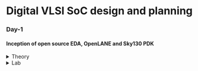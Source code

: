 # Digital VLSI SoC design and planning
### Day-1 
#### Inception of open source EDA, OpenLANE and Sky130 PDK
<details>
<summary> Theory </summary>
<br>
  
![image](https://github.com/user-attachments/assets/58829de8-3a23-4695-aec7-2736b3112cc8)
Introduction to packages

![image](https://github.com/user-attachments/assets/0d23a36e-3ef8-4609-8f6c-995f15e074b9)
Introduction to die's and understanding Macros and Foundry IP's

![image](https://github.com/user-attachments/assets/180f703e-c24e-4cfd-b925-ed29ecf3ed4a)
Understanding how applications run and the flow of how programs convert into machine level language

![image](https://github.com/user-attachments/assets/bf0f0220-2d3d-45aa-970c-49d08b404767)
Purpose and Understanding Register Transfer Level

![image](https://github.com/user-attachments/assets/689553f5-b0df-4aa4-a4f7-cb6d762c7e4c)
Introduction to Opensource tools and understanding PDKs

![image](https://github.com/user-attachments/assets/682cf979-ab92-421d-a1a3-b93ecbe7174b)
Understanding RTL to GDSII design flow

![image](https://github.com/user-attachments/assets/ce337c48-9777-405e-af9b-2e5190d22c7e)
Understanding OpenLANE ASIC Design flow

![image](https://github.com/user-attachments/assets/907a299b-aa70-4942-b783-5786aa1433cf)
Design for testing and what is scan chain

![image](https://github.com/user-attachments/assets/ff5a131e-cf06-4742-8966-f66572ac26c0)
Understanding Antenna rules violation
</details>

<details>
<summary> Lab </summary>
<br>

</details>
